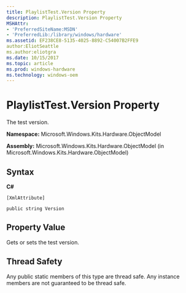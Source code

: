 ```yaml
---
title: PlaylistTest.Version Property
description: PlaylistTest.Version Property
MSHAttr:
- 'PreferredSiteName:MSDN'
- 'PreferredLib:/library/windows/hardware'
ms.assetid: EF238CE8-5135-4025-8892-C54007B2FFE9
author:EliotSeattle
ms.author:eliotgra
ms.date: 10/15/2017
ms.topic: article
ms.prod: windows-hardware
ms.technology: windows-oem
---
```


# PlaylistTest.Version Property


The test version.

**Namespace:** Microsoft.Windows.Kits.Hardware.ObjectModel

**Assembly:** Microsoft.Windows.Kits.Hardware.ObjectModel (in Microsoft.Windows.Kits.Hardware.ObjectModel)

## <span id="Syntax"></span><span id="syntax"></span><span id="SYNTAX"></span>Syntax


**C#**

`[XmlAttribute]`

`public string Version`

## <span id="Property_Value"></span><span id="property_value"></span><span id="PROPERTY_VALUE"></span>Property Value


Gets or sets the test version.

## <span id="Thread_Safety"></span><span id="thread_safety"></span><span id="THREAD_SAFETY"></span>Thread Safety


Any public static members of this type are thread safe. Any instance members are not guaranteed to be thread safe.

 

 






